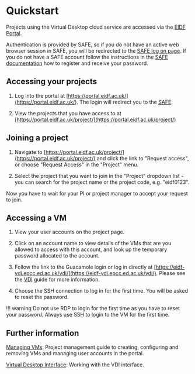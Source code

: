 # Quickstart

Projects using the Virtual Desktop cloud service are accessed via the
[EIDF Portal](https://portal.eidf.ac.uk/).

Authentication is provided by SAFE, so if you do not have an active web browser session in SAFE,
you will be redirected to the [SAFE log on page](https://safe.epcc.ed.ac.uk).
If you do not have a SAFE account follow the instructions in the
[SAFE documentation](https://epcced.github.io/safe-docs/safe-for-users/)
how to register and receive your password.

## Accessing your projects

1. Log into the portal at [https://portal.eidf.ac.uk/](https://portal.eidf.ac.uk/).
   The login will redirect you to the [SAFE](https://safe.epcc.ed.ac.uk/).

1. View the projects that you have access to
   at [https://portal.eidf.ac.uk/project/](https://portal.eidf.ac.uk/project/)

## Joining a project

1. Navigate to [https://portal.eidf.ac.uk/project/](https://portal.eidf.ac.uk/project/)
   and click the link to "Request access", or choose "Request Access" in the "Project" menu.

1. Select the project that you want to join in the "Project" dropdown list -
   you can search for the project name or the project code, e.g. "eidf0123".

Now you have to wait for your PI or project manager to accept your request to join.

## Accessing a VM

1. View your user accounts on the project page.

1. Click on an account name to view details of the VMs that are you allowed to access
   with this account, and look up the temporary password allocated to the account.

1. Follow the link to the Guacamole login or
   log in directly at [https://eidf-vdi.epcc.ed.ac.uk/vdi/](https://eidf-vdi.epcc.ed.ac.uk/vdi/).
   Please see the [VDI](/eidf-docs/access/virtualmachines-vdi/#navigating-the-eidf-vdi) guide for more information.

1. Choose the SSH connection to log in for the first time. You will be asked to reset the password.

!!! warning
    Do not use RDP to login for the first time as you have to reset your password.
    Always use SSH to login to the VM for the first time.

## Further information

[Managing VMs](./docs.md): Project management guide to creating, configuring and removing VMs and managing user accounts in the portal.

[Virtual Desktop Interface](/eidf-docs/access/virtualmachines-vdi/): Working with the VDI interface.
